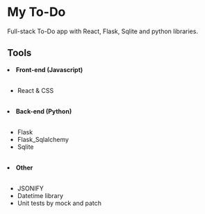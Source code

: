 # My To-Do

Full-stack To-Do app with React, Flask, Sqlite and python libraries.

## Tools

<li><strong>Front-end (Javascript)</strong></li><br>

- React & CSS <br><br>

<li><strong>Back-end (Python)</strong></li><br>

- Flask <br>
- Flask_Sqlalchemy<br>
- Sqlite <br><br>

<li><strong>Other</strong></li><br>

- JSONIFY <br>
- Datetime library </br>
- Unit tests by mock and patch  </br>
